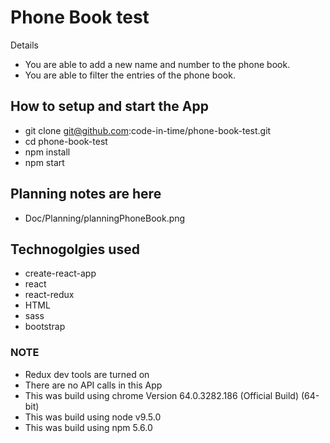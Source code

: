 # Phone Book test

Details

* You are able to add a new name and number to the phone book.
* You are able to filter the entries of the phone book.

## How to setup and start the App

* git clone git@github.com:code-in-time/phone-book-test.git
* cd phone-book-test
* npm install
* npm start

## Planning notes are here

* Doc/Planning/planningPhoneBook.png

## Technogolgies used

* create-react-app
* react
* react-redux
* HTML
* sass
* bootstrap

### NOTE

* Redux dev tools are turned on
* There are no API calls in this App
* This was build using chrome Version 64.0.3282.186 (Official Build) (64-bit)
* This was build using node v9.5.0
* This was build using npm 5.6.0
